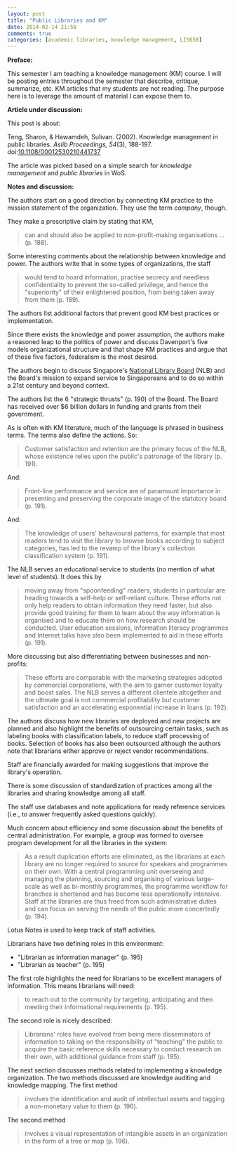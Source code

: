 ```yaml
---
layout: post
title: "Public Libraries and KM"
date: 2014-02-14 21:58
comments: true
categories: [academic libraries, knowledge management, LIS658]
---
```


**Preface:**

This semester I am teaching a knowledge management (KM)
course. I will be posting entries throughout the
semester that describe, critique, summarize, etc. KM
articles that my students are not reading. The purpose
here is to leverage the amount of material I can expose
them to.

**Article under discussion:**

This post is about:

Teng, Sharon, &amp; Hawamdeh, Sulivan. (2002). Knowledge
management in public libraries. *Aslib Proceedings,
54*(3), 188-197.
doi:[10.1108/00012530210441737](http://dx.doi.org/10.1108/00012530210441737)

The article was picked based on a simple search for
*knowledge management* and *public libraries* in WoS.

**Notes and discussion:**

The authors start on a good direction by connecting KM
practice to the mission statement of the organization.
They use the term *company*, though.

They make a prescriptive claim by stating that KM,

> can and should also be applied to non-profit-making
> organisations ... (p. 188).

Some interesting comments about the relationship between
knowledge and power. The authors write that in some
types of organizations, the staff

> would tend to hoard information, practise secrecy and
> needless confidentiality to prevent the so-called
> privilege, and hence the "superiority" of their
> enlightened position, from being taken away from them
> (p. 189).

The authors list additional factors that prevent good KM
best practices or implementation.

Since there exists the knowledge and power assumption,
the authors make a reasoned leap to the politics of
power and discuss Davenport's five models organizational
structure and that shape KM practices and argue that of
these five factors, federalism is the most desired.

The authors begin to discuss Singapore's [National
Library Board][1] (NLB) and the Board's mission to
expand service to Singaporeans and to do so within a
21st century and beyond context.

The authors list the 6 "strategic thrusts" (p. 190) of
the Board. The Board has received over $6 billion
dollars in funding and grants from their government.

As is often with KM literature, much of the language is
phrased in business terms. The terms also define the
actions. So:

> Customer satisfaction and retention are the primary
> focus of the NLB, whose existence relies upon the
> public's patronage of the library (p. 191).

And:

> Front-line performance and service are of paramount
> importance in presenting and preserving the corporate
> image of the statutory board (p. 191).

And:

> The knowledge of users' behavioural patterns, for
> example that most readers tend to visit the library to
> browse books according to subject categories, has led
> to the revamp of the library's collection
> classification system (p. 191).

The NLB serves an educational service to students (no
mention of what level of students). It does this by

> moving away from "spoonfeeding" readers, students in
> particular are heading towards a self-help or
> self-reliant culture. These efforts not only help
> readers to obtain information they need faster, but
> also provide good training for them to learn about the
> way information is organised and to educate them on
> how research should be conducted. User education
> sessions, information literacy programmes and Internet
> talks have also been implemented to aid in these
> efforts (p. 191).

More discussing but also differentiating between
businesses and non-profits:

> These efforts are comparable with the marketing
> strategies adopted by commercial corporations, with
> the aim to garner customer loyalty and boost sales.
> The NLB serves a different clientele altogether and
> the ultimate goal is not commercial profitability but
> customer satisfaction and an accelerating exponential
> increase in loans (p. 192).

The authors discuss how new libraries are deployed and
new projects are planned and also highlight the benefits
of outsourcing certain tasks, such as labeling books
with classification labels, to reduce staff processing
of books. Selection of books has also been outsourced
although the authors note that librarians either approve
or reject vendor recommendations.

Staff are financially awarded for making suggestions
that improve the library's operation.

There is some discussion of standardization of practices
among all the libraries and sharing knowledge among all
staff.

The staff use databases and note applications for ready
reference services (i.e., to answer frequently asked
questions quickly).

Much concern about efficiency and some discussion about
the benefits of central administration. For example, a
group was formed to oversee program development for all
the libraries in the system:

> As a result duplication efforts are eliminated, as the
> librarians at each library are no longer required to
> source for speakers and programmes on their own. With
> a central programming unit overseeing and managing the
> planning, sourcing and organising of various
> large-scale as well as bi-monthly programmes, the
> programme workflow for branches is shortened and has
> become less operationally intensive. Staff at the
> libraries are thus freed from such administrative
> duties and can focus on serving the needs of the
> public more concertedly (p. 194).

Lotus Notes is used to keep track of staff activities.

Librarians have two defining roles in this environment:

* "Librarian as information manager" (p. 195)
* "Librarian as teacher" (p. 195)

The first role highlights the need for librarians to be
excellent managers of information. This means librarians
will need:

> to reach out to the community by targeting,
> anticipating and then meeting their informational
> requirements (p. 195).

The second role is nicely described:

> Librarians' roles have evolved from being mere
> disseminators of information to taking on the
> responsibility of "teaching" the public to acquire the
> basic reference skills necessary to conduct research
> on their own, with additional guidance from staff (p.
> 195).

The next section discusses methods related to
implementing a knowledge organization. The two methods
discussed are knowledge auditing and knowledge mapping.
The first method

> involves the identification and audit of intellectual
> assets and tagging a non-monetary value to them (p.
> 196).

The second method

> involves a visual representation of intangible assets
> in an organization in the form of a tree or map (p.
> 196).

[1]: http://en.wikipedia.org/wiki/National_Library_Board
